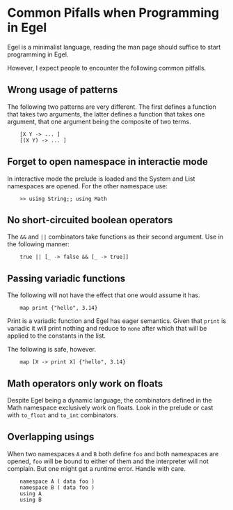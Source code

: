 # Common Pifalls when Programming in Egel
Egel is a minimalist language, reading the man page should suffice to
start programming in Egel. 

However, I expect people to encounter the following common pitfalls.

## Wrong usage of patterns

The following two patterns are very different. The first defines a 
function that takes two arguments, the latter defines a function that 
takes one argument, that one argument being the composite of two 
terms.

```
    [X Y -> ... ]
    [(X Y) -> ... ]
```

## Forget to open namespace in interactie mode

In interactive mode the prelude is loaded and the System and List
namespaces are opened. For the other namespace use:

```
    >> using String;; using Math
```

## No short-circuited boolean operators

The `&&` and `||` combinators take functions as their second argument. 
Use in the following manner:

```
    true || [_ -> false && [_ -> true]]
```

## Passing variadic functions

The following will not have the effect that one would assume it has.

```
    map print {"hello", 3.14}
``` 

Print is a variadic function and Egel has eager semantics.  Given that
`print` is variadic it will print nothing and reduce to `none` after
which that will be applied to the constants in the list.

The following is safe, however.

```
    map [X -> print X] {"hello", 3.14}
```

## Math operators only work on floats

Despite Egel being a dynamic language, the combinators defined in the 
Math namespace exclusively work on floats. Look in the prelude or cast 
with `to_float` and `to_int` combinators.

## Overlapping usings

When two namespaces `A` and `B` both define `foo` and both namespaces 
are opened, `foo` will be bound to either of them and the interpreter 
will not complain. But one might get a runtime error.
Handle with care.

```
    namespace A ( data foo )
    namespace B ( data foo )
    using A
    using B
```
